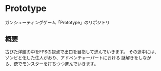 # Prototype
ガンシューティングゲーム「Prototype」のリポジトリ

## 概要

古びた洋館の中をFPSの視点で出口を目指して進んでいきます。
その途中には、ゾンビと化した住人がおり、アドベンチャーパートにおける
謎解きをしながら、銃でモンスターを打ちつつ進んでいきます。
